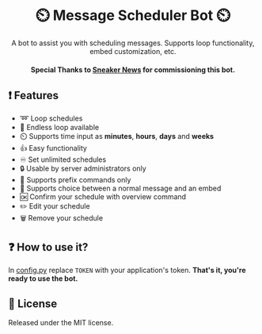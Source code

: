 <h1 align="center">
  <br>
   ⏲️ Message Scheduler Bot ⏲️
  <br>
</h1>
<p align="center">A bot to assist you with scheduling messages. Supports loop functionality, embed customization, etc.</p>
<h4 align="center"> Special Thanks to <a href="https://sneakernews.com/">Sneaker News</a> for commissioning this bot.</h4>

## ❗ Features
* ➿ Loop schedules 
* 🔁 Endless loop available
* ⏲️ Supports time input as **minutes**, **hours**, **days** and **weeks**
* 👍 Easy functionality
* ♾️ Set unlimited schedules 
* 🔒 Usable by server administrators only
* 🤖 Supports prefix commands only
* 💬 Supports choice between a normal message and an embed
* 🆗 Confirm your schedule with overview command
* ✏️ Edit your schedule
* 🗑️ Remove your schedule


## ❓ How to use it?
In [config.py](https://github.com/DorianAarno/MessageSchedularBot/blob/main/config.py) replace `TOKEN` with your application's token. 
**That's it, you're ready to use the bot.**
 
## 🔖 License
Released under the MIT license.
